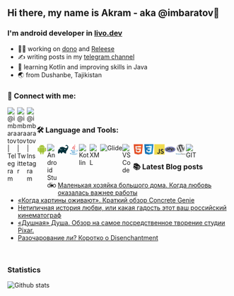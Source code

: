 ## Hi there, my name is Akram - aka @imbaratov👋
### I'm android developer in [livo.dev](https://livo.tj)

- 🧑‍💻 working on [dono](http://dono.live) and [Releese](https://releese.app/)
- ✍️ writing posts in my [telegram channel](https://t.me/BrtvCh)
- 🌱 learning Kotlin and improving skills in Java
- 🌏 from Dushanbe, Tajikistan

### 📱 Connect with me:

[<img align="left" alt="@imbaratov | Telegram" width="22px" src="https://cdn.jsdelivr.net/npm/simple-icons@3.5.0/icons/telegram.svg" />](https://t.me/imbaratov/)
[<img align="left" alt="@imbaratov | Twitter" width="22px" src="https://cdn.jsdelivr.net/npm/simple-icons@3.5.0/icons/twitter.svg" />](https://twitter.com/imbaratov)
[<img align="left" alt="@imbaratov | Instagram" width="22px" src="https://cdn.jsdelivr.net/npm/simple-icons@3.5.0/icons/instagram.svg" />](https://www.instagram.com/akram_baratov/)

<br />

### 🛠 Language and Tools:
<img align="left" alt="Android" width="24px" src="https://github.com/devicons/devicon/blob/master/icons/android/android-original.svg" />
<img align="left" alt="Android Studio" width="24px" src="https://upload.wikimedia.org/wikipedia/commons/thumb/8/8f/Breezeicons-apps-48-android-studio.svg/1200px-Breezeicons-apps-48-android-studio.svg.png" />
<img align="left" alt="Gradle" width="24px" src="https://github.com/devicons/devicon/blob/master/icons/gradle/gradle-plain.svg" />
<img align="left" alt="Java" width="24px" src="https://github.com/devicons/devicon/blob/master/icons/java/java-original.svg" />
<img align="left" alt="Kotlin" width="24px" src="https://upload.wikimedia.org/wikipedia/commons/thumb/7/74/Kotlin-logo.svg/1200px-Kotlin-logo.svg.png" />
<img align="left" alt="XML" width="24px" src="https://image.flaticon.com/icons/png/512/29/29611.png" />
<img align="left" alt="Glide" height="24px" src="https://cdn.worldvectorlogo.com/logos/glide-1.svg" />
<img align="left" alt="VS Code" width="24px" src="https://upload.wikimedia.org/wikipedia/commons/thumb/9/9a/Visual_Studio_Code_1.35_icon.svg/1024px-Visual_Studio_Code_1.35_icon.svg.png" />
<img align="left" alt="HTML" width="24px" src="https://github.com/devicons/devicon/blob/master/icons/html5/html5-original.svg" />
<img align="left" alt="CSS" width="24px" src="https://github.com/devicons/devicon/blob/master/icons/css3/css3-original.svg" />
<img align="left" alt="JS" width="24px" src="https://github.com/devicons/devicon/blob/master/icons/javascript/javascript-original.svg" />
<img align="left" alt="PHP" width="24px" src="https://github.com/devicons/devicon/blob/master/icons/php/php-original.svg" />
<img align="left" alt="Wordpress" width="24px" src="https://github.com/devicons/devicon/blob/master/icons/wordpress/wordpress-original.svg" />
<img align="left" alt="GIT" width="24px" src="https://upload.wikimedia.org/wikipedia/commons/thumb/3/3f/Git_icon.svg/1024px-Git_icon.svg.png" />

<br />

### 📚 Latest Blog posts
<!-- BLOG-POST-LIST:START -->
- [Маленькая хозяйка большого дома. Когда любовь оказалась важнее работы](https://brtv.pro/knigi/malenkaja-hozjajka-bolshogo-doma-kogda-ljubov-okazalas-vazhnee-raboty/?utm_source=rss&utm_medium=rss&utm_campaign=malenkaja-hozjajka-bolshogo-doma-kogda-ljubov-okazalas-vazhnee-raboty&utm_source=rss&utm_medium=rss&utm_campaign=malenkaja-hozjajka-bolshogo-doma-kogda-ljubov-okazalas-vazhnee-raboty)
- [«Когда картины оживают». Краткий обзор Concrete Genie](https://brtv.pro/games/kogda-kartiny-ozhivajut-kratkij-obzor-concrete-genie/?utm_source=rss&utm_medium=rss&utm_campaign=kogda-kartiny-ozhivajut-kratkij-obzor-concrete-genie&utm_source=rss&utm_medium=rss&utm_campaign=kogda-kartiny-ozhivajut-kratkij-obzor-concrete-genie)
- [Нетипичная история любви, или какая гадость этот ваш российский кинематограф](https://brtv.pro/movies-and-shows/netipichnaja-istorija-ljubvi-ili-kakaja-gadost-jetot-vash-rossijskij-kinematograf/?utm_source=rss&utm_medium=rss&utm_campaign=netipichnaja-istorija-ljubvi-ili-kakaja-gadost-jetot-vash-rossijskij-kinematograf&utm_source=rss&utm_medium=rss&utm_campaign=netipichnaja-istorija-ljubvi-ili-kakaja-gadost-jetot-vash-rossijskij-kinematograf)
- [«Душная» Душа. Обзор на самое посредственное творение студии Pixar.](https://brtv.pro/movies-and-shows/dushnaja-dusha-obzor-na-samoe-posredstvennoe-tvorenie-studii-pixar/?utm_source=rss&utm_medium=rss&utm_campaign=dushnaja-dusha-obzor-na-samoe-posredstvennoe-tvorenie-studii-pixar&utm_source=rss&utm_medium=rss&utm_campaign=dushnaja-dusha-obzor-na-samoe-posredstvennoe-tvorenie-studii-pixar)
- [Разочарование ли? Коротко о Disenchantment](https://brtv.pro/movies-and-shows/razocharovanie-li-korotko-o-disenchantment/?utm_source=rss&utm_medium=rss&utm_campaign=razocharovanie-li-korotko-o-disenchantment&utm_source=rss&utm_medium=rss&utm_campaign=razocharovanie-li-korotko-o-disenchantment)
<!-- BLOG-POST-LIST:END -->

<br />

### Statistics

![Github stats](https://github-readme-stats.vercel.app/api?username=imbaratov&count_private=true&title_color=007AFF&bg_color=25262B&icon_color=007AFF&show_icons=true&text_color=FFFFFF&include_all_commits=true)
